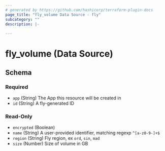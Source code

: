 ```yaml
---
# generated by https://github.com/hashicorp/terraform-plugin-docs
page_title: "fly_volume Data Source - fly"
subcategory: ""
description: |-
  
---
```


# fly_volume (Data Source)





<!-- schema generated by tfplugindocs -->
## Schema

### Required

- `app` (String) The App this resource will be created in
- `id` (String) A fly-generated ID

### Read-Only

- `encrypted` (Boolean)
- `name` (String) A user-provided identifier, matching regexp `^[a-z0-9-]+$`
- `region` (String) Fly region, ex `ord`, `sin`, `mad`
- `size` (Number) Size of volume in GB
